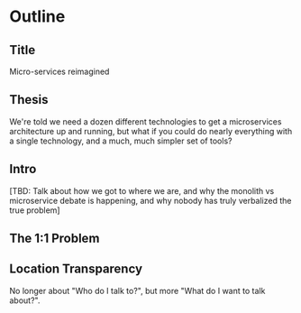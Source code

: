# Outline

## Title

Micro-services reimagined

## Thesis

We're told we need a dozen different technologies to get a microservices architecture up and running, but what if you could do nearly everything with a single technology, and a much, much simpler set of tools?

## Intro

[TBD: Talk about how we got to where we are, and why the monolith vs microservice debate is happening, and why nobody has truly verbalized the true problem]

## The 1:1 Problem

## Location Transparency

No longer about "Who do I talk to?", but more "What do I want to talk about?".
